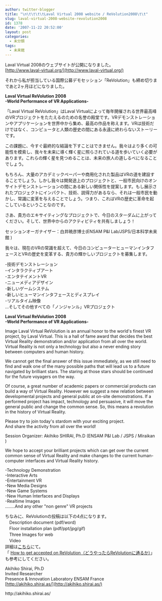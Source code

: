 ```yaml
---
author: twitter-blogger
title: "\n\t\t\t\tLaval Virtual 2008 website / ReVolution2008\t\t"
slug: laval-virtual-2008-website-revolution2008
id: 1378
date: '2007-11-22 20:52:00'
layout: post
categories:
  - 未分類
tags:
  - 未来館
---
```


Laval Virtual 2008のウェブサイトが公開になりました。  
[http://www.laval-virtual.org/](http://www.laval-virtual.org/)  

それから私が担当している国際公募デモセッション「ReVolution」も締め切りまであと2ヶ月ほどになりました。  

<span style="font-weight: bold;">Laval Virtual ReVolution 2008</span>  
<span style="font-weight: bold;">-World Performance of VR Applications-</span>  

「Laval Virtual ReVolution」はLaval Virtualによって毎年開催される世界最高峰のVRプロジェクトをたたえるのための名誉の殿堂です。VRデモンストレーションやアプリケーションを世界中から集め、最高の作品を称えます。VRは技術だけではなく、コンピュータと人類の歴史の間にある永遠に終わらないストーリーです。  

この課題に、今すぐ最終的な結論を下すことはできません。我々はより多くの可能性を模索し、我々を未来に導く輝く星に照らされている道を歩いていく必要があります。これらの輝く星を見つめることは、未来の旅人の道しるべになることでしょう。  

もちろん、大量のアカデミックペーパーや商用化された製品はVRの道を建設することでしょう。しかし我々は開発途上のプロジェクトと、一般市民向けのオンサイトデモンストレーションの間にある新しい関係性を提案します。もし展示されたプロジェクトにインパクト、技術、説得力があるなら、それは一般市民を動かし、常識に変革を与えることでしょう。つまり、これはVRの歴史に革命を起こしているということなのです。  

さあ、貴方のエキサイティングなプロジェクトで、今日のスターダムに上がってください。そして、世界中からのアクティビティを共有しましょう！  

セッションオーガナイザー：白井暁彦博士(ENSAM P&I Lab/JSPS/日本科学未来館 )  

我々は、現在のVRの常識を超えて、今日のコンピューターヒューマンインタフェースとVRの歴史を変革する、貴方の輝かしいプロジェクトを募集します。  

-技術デモンストレーション  
-インタラクティブアート  
-エンタテイメントVR  
-ニューメディアデザイン  
-新しいゲームシステム  
-新しいヒューマンインタフェースとディスプレイ  
-リアルタイム映像  
…そしてその他すべての「ノンジャンル」VRプロジェクト  

<span style="font-weight: bold;">Laval Virtual ReVolution 2008</span>  
<span style="font-weight: bold;">-World Performance of VR Applications-</span>  

Image Laval Virtual ReVolution is an annual honor to the world's finest VR project, by Laval Virtual. This is a hall of fame award that decides the best Virtual Reality demonstration and/or application from all over the world. Virtual Reality is not only a technology but also a never ending story between computers and human history.  

We cannot get the final answer of this issue immediately, as we still need to find and walk one of the many possible paths that will lead us to a future navigated by brilliant stars. The staring at those stars should be continued for the future voyagers on the way.  

Of course, a great number of academic papers or commercial products can build a way of Virtual Reality. However we suggest a new relation between developmental projects and general public at on-site demonstrations. If a performed project has impact, technology and persuasive, it will move the general public and change the common sense. So, this means a revolution in the history of Virtual Reality.  

Please try to join today's stardom with your exciting project.  
And share the activity from all over the world!  

Session Organizer: Akihiko SHIRAI, Ph.D (ENSAM P&I Lab / JSPS / Miraikan )  

We hope to accept your brilliant projects which can get over the current common sense of Virtual Reality and make changes to the current human-computer interfaces and Virtual Reality history.  

-Technology Demonstration  
-Interactive Arts  
-Entertainment VR  
-New Media Designs  
-New Game Systems  
-New Human Interfaces and Displays  
-Realtime Images  
........And any other "non genre" VR projects  

ちなみに、ReVolutionの投稿は以下の4点になります。  
　Description document (pdf/word)  
　Floor installation plan (pdf/ppt/jpg/gif)  
　Three Images for web  
　Video  
詳細は[こちら](http://www.laval-virtual.org/revolution/index.php?option=com_content&task=view&id=4&Itemid=12)にて。  
「 [How to get accepted on ReVolution（どうやったらReVolutionに通るか）](http://www.laval-virtual.org/revolution/index.php?option=com_content&task=view&id=3&Itemid=11)」も参考にしてください。  

Akihiko Shirai, Ph.D  
Invited Researcher  
Presence & Innovation Laboratory ENSAM France  
[http://akihiko.shirai.as/](http://akihiko.shirai.as/)

<div>http://akihiko.shirai.as/</div>